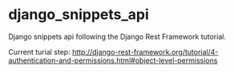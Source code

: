 django_snippets_api
===================

Django snippets api following the Django Rest Framework tutorial.

Current turial step:
http://django-rest-framework.org/tutorial/4-authentication-and-permissions.html#object-level-permissions
